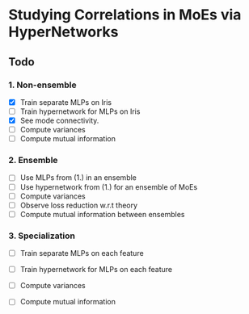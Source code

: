 # Studying Correlations in MoEs via HyperNetworks

## Todo

### 1. Non-ensemble

- [x] Train separate MLPs on Iris
- [ ] Train hypernetwork for MLPs on Iris
- [x] See mode connectivity.
- [ ] Compute variances
- [ ] Compute mutual information

### 2. Ensemble

- [ ] Use MLPs from (1.) in an ensemble
- [ ] Use hypernetwork from (1.) for an ensemble of MoEs
- [ ] Compute variances
- [ ] Observe loss reduction w.r.t theory
- [ ] Compute mutual information between ensembles

### 3. Specialization

- [ ] Train separate MLPs on each feature
- [ ] Train hypernetwork for MLPs on each feature
- [ ] Compute variances
- [ ] Compute mutual information

